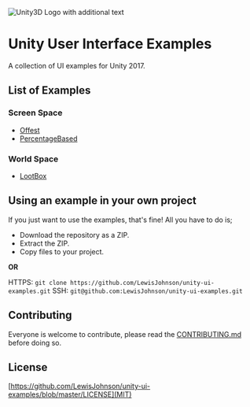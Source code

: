 ![Unity3D Logo with additional text](https://raw.githubusercontent.com/LewisJohnson/unity-ui-examples/master/readme-image.jpg)

# Unity User Interface Examples
A collection of UI examples for Unity 2017.

## List of Examples
### Screen Space
- [Offest](https://github.com/LewisJohnson/unity-ui-examples/tree/master/Assets/ScreenSpace/Offset)
- [PercentageBased](https://github.com/LewisJohnson/unity-ui-examples/tree/master/Assets/ScreenSpace/PercentageBased)
### World Space
- [LootBox](https://github.com/LewisJohnson/unity-ui-examples/tree/master/Assets/WorldSpace/Lootbox-Incomplete)

## Using an example in your own project
If you just want to use the examples, that's fine! All you have to do is;
* Download the repository as a ZIP.
* Extract the ZIP.
* Copy files to your project.

**OR**

HTTPS: ``` git clone https://github.com/LewisJohnson/unity-ui-examples.git ```
SSH: ``` git@github.com:LewisJohnson/unity-ui-examples.git ```

## Contributing 

Everyone is welcome to contribute, please read the [CONTRIBUTING.md
](https://github.com/LewisJohnson/unity-ui-examples/blob/master/CONTRIBUTING.md) before doing so.

## License

[https://github.com/LewisJohnson/unity-ui-examples/blob/master/LICENSE](MIT)

